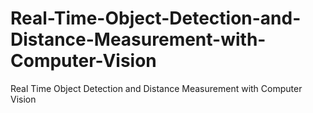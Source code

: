# Real-Time-Object-Detection-and-Distance-Measurement-with-Computer-Vision
Real Time Object Detection and Distance Measurement with Computer Vision
